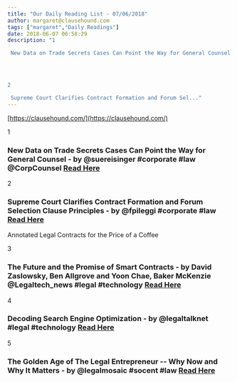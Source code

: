 ```yaml
---
title: "Our Daily Reading List - 07/06/2018"
author: margaret@clausehound.com
tags: ["margaret","Daily Readings"]
date: 2018-06-07 06:58:29
description: "1

 New Data on Trade Secrets Cases Can Point the Way for General Counsel - by @suereisinger #corporate #law @CorpCounsel Read Here

 


2

 Supreme Court Clarifies Contract Formation and Forum Sel..."
---
```


[https://clausehound.com/](https://clausehound.com/)

1

###  New Data on Trade Secrets Cases Can Point the Way for General Counsel - by @suereisinger #corporate #law @CorpCounsel [Read Here](https://www.law.com/corpcounsel/2018/05/31/new-data-on-trade-secrets-cases-can-point-the-way-for-general-counsel/)

 

2

###  Supreme Court Clarifies Contract Formation and Forum Selection Clause Principles - by @fpileggi #corporate #law [Read Here](https://www.delawarelitigation.com/2018/05/articles/delaware-supreme-court-updates/supreme-court-clarifies-contract-formation-and-forum-selection-clause-principles/)

Annotated Legal Contracts
for the Price of a Coffee

3

###  The Future and the Promise of Smart Contracts - by David Zaslowsky, Ben Allgrove and Yoon Chae, Baker McKenzie @Legaltech_news #legal #technology [Read Here](https://www.law.com/legaltechnews/2018/05/31/the-future-and-the-promise-of-smart-contracts/)

 

4

###  Decoding Search Engine Optimization - by @legaltalknet #legal #technology  [Read Here](https://legaltalknetwork.com/podcasts/un-billable-hour/2018/05/decoding-search-engine-optimization/)

 

5

###  The Golden Age of The Legal Entrepreneur -- Why Now and Why It Matters - by @legalmosaic #socent #law [Read Here](https://www.forbes.com/sites/markcohen1/2018/06/01/the-golden-age-of-the-legal-entrepreneur-why-now-and-why-it-matters/#4597693d7803)

 